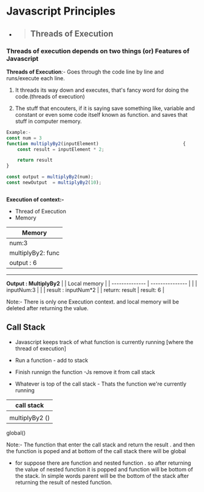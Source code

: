 # Javascript Principles

- > ## Threads of Execution

### Threads of execution depends on two things (or) Features of Javascript

**Threads of Execution**:- Goes through the code line by line and runs/execute each line.

1. It threads its way down and executes, that's fancy word for doing the code.(threads of execution)

2. The stuff that encouters, if it is saying save something like, variable and constant or even some code itself known as function. and saves that stuff in computer memory.

```Javascript
Example:-
const num = 3
function multiplyBy2(inputElement)                               {
    const result = inputElement * 2;

    return result
}

const output = multiplyBy2(num);
const newOutput  = multiplyBy2(10);



```

**Execution of context:-**

- Thread of Execution
- Memory

<!-- table for memory -->

| Memory            |
| ----------------- |
| num:3             |
| multiplyBy2: func |
| output : 6        |

---

<!-- table for local storage for output -->

**Output : MultiplyBy2**
| | Local memory |
| -------------- | --------------- |
| | inputNum:3 |
| | result : inputNum\*2 |
| return: result | result: 6 |

Note:- There is only one Execution context. and local memory will be deleted after returning the value.

## Call Stack

- Javascript keeps track of what function is currently running [where the thread of execution]

- Run a function - add to stack

- Finish runnign the function -Js remove it from call stack

- Whatever is top of the call stack - Thats the function we're currently running

<!-- table for stack  -->

| call stack     |
| -------------- |
|                |
| multiplyBy2 () |

global()

Note:- The function that enter the call stack and return the result . and then the function is poped and at bottom of the call stack there will be global

* for suppose there are function and nested function . so after returning the value of  nested function it is popped and function will be bottom of the stack. In simple words parent will be the bottom of the stack after returning the result of nested function.
